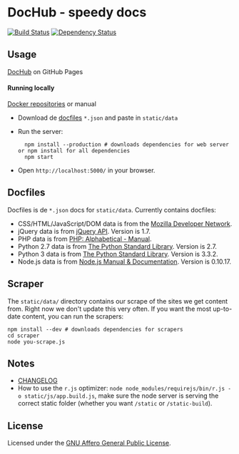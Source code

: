 DocHub - speedy docs
======================
[![Build Status](https://travis-ci.org/neiesc/dochub.png?branch=master)](https://travis-ci.org/neiesc/dochub) [![Dependency Status](https://gemnasium.com/neiesc/dochub.png)](https://gemnasium.com/neiesc/dochub) 

## Usage
[DocHub](http://edineisc.com.br/dochub/) on GitHub Pages
#### Running locally
[Docker repositories](https://registry.hub.docker.com/u/mildred/dochub/) or manual

* Download de [docfiles](https://github.com/neiesc/dochub/tree/gh-pages) `*.json` and paste in `static/data`

* Run the server:

        npm install --production # downloads dependencies for web server or npm install for all dependencies
        npm start

* Open `http://localhost:5000/` in your browser.

## Docfiles
Docfiles is de `*.json` docs for `static/data`. Currently contains docfiles:
* CSS/HTML/JavaScript/DOM data is from the [Mozilla Developer Network](https://developer.mozilla.org/).
* jQuery data is from [jQuery API](http://api.jquery.com). Version is 1.7.
* PHP data is from [PHP: Alphabetical - Manual](http://www.php.net/manual/en/extensions.alphabetical.php).
* Python 2.7 data is from [The Python Standard Library](http://docs.python.org/library/). Version is 2.7.
* Python 3 data is from [The Python Standard Library](http://docs.python.org/3.3/library/). Version is 3.3.2.
* Node.js data is from [Node.js Manual & Documentation](http://nodejs.org/api/). Version is 0.10.17.

## Scraper
The `static/data/` directory contains our scrape of the sites we get content from. Right now we don't update this very often. If you want the most up-to-date content, you can run the scrapers:

    npm install --dev # downloads dependencies for scrapers
    cd scraper
    node you-scrape.js

## Notes
* [CHANGELOG](CHANGELOG.md)
* How to use the `r.js` optimizer: `node node_modules/requirejs/bin/r.js -o static/js/app.build.js`, make sure the node server is serving the correct static folder (whether you want `/static` or `/static-build`).

## License
Licensed under the [GNU Affero General Public License](LICENSE).
